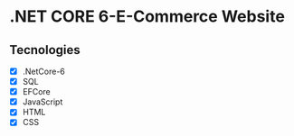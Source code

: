 # .NET CORE 6-E-Commerce Website
 ## Tecnologies
- [x] .NetCore-6
- [x] SQL
- [x] EFCore
- [x] JavaScript 
- [x] HTML
- [x] CSS
